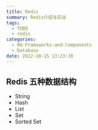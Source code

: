 ```yaml
---
title: Redis
summary: Redis介绍与实战
tags:
  - TODO
  - redis
categories:
  - 06-Frameworks-and-Components
  - Database
date: 2022-10-15 13:23:30
---
```

## Redis 五种数据结构

+ String
+ Hash
+ List
+ Set
+ Sorted Set